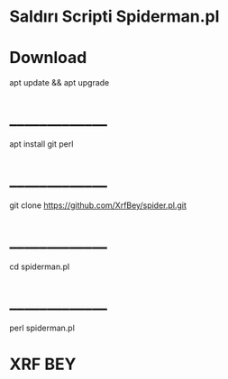 # Saldırı Scripti Spiderman.pl

# Download

apt update && apt upgrade
# _____________
apt install git perl
# _____________
git clone https://github.com/XrfBey/spider.pl.git
# _____________
cd spiderman.pl
# _____________
perl spiderman.pl


# XRF BEY
